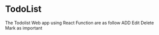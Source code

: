 # TodoList
The Todolist Web app using React
Function are as follow
ADD
Edit
Delete
Mark as important
